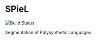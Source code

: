 # SPieL

[![Build Status](https://travis-ci.com/adoxography/SPieL.svg?token=2bpSyoUcVP2tcDLrHq32&branch=master)](https://travis-ci.com/adoxography/SPieL)

Segmentation of Polysynthetic Languages
